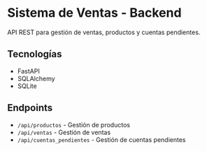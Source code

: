 # Sistema de Ventas - Backend

API REST para gestión de ventas, productos y cuentas pendientes.

## Tecnologías
- FastAPI
- SQLAlchemy
- SQLite

## Endpoints
- `/api/productos` - Gestión de productos
- `/api/ventas` - Gestión de ventas
- `/api/cuentas_pendientes` - Gestión de cuentas pendientes 